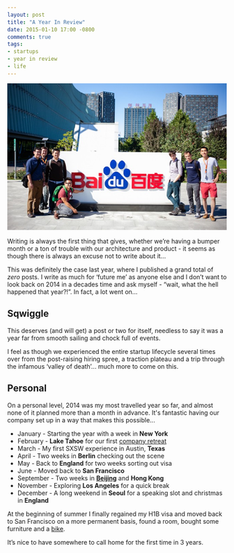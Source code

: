 ```yaml
---
layout: post
title: "A Year In Review"
date: 2015-01-10 17:00 -0800
comments: true
tags:
- startups
- year in review
- life
---
```


![IWNA Beijing Tour](/images/baidu.jpg)

Writing is always the first thing that gives, whether we’re having a bumper month or a ton of trouble with our architecture and product - it seems as though there is always an excuse not to write about it...

This was definitely the case last year, where I published a grand total of _zero_ posts. I write as much for ‘future me’ as anyone else and I don’t want to look back on 2014 in a decades time and ask myself - “wait, what the hell happened that year?!”. In fact, a lot went on...


## Sqwiggle
This deserves (and will get) a post or two for itself, needless to say it was a year far from smooth sailing and chock full of events.

I feel as though we experienced the entire startup lifecycle several times over from the post-raising hiring spree, a traction plateau and a trip through the infamous ‘valley of death’... much more to come on this.


## Personal
On a personal level, 2014 was my most travelled year so far, and almost none of it planned more than a month in advance. It's fantastic having our company set up in a way that makes this possible...

- January - Starting the year with a week in **New York**
- February - **Lake Tahoe** for our first [company retreat](http://blog.sqwiggle.com/lessons-learned-first-company-retreat/)
- March - My first SXSW experience in Austin, **Texas**
- April - Two weeks in **Berlin** checking out the scene
- May - Back to **England** for two weeks sorting out visa
- June - Moved back to **San Francisco**
- September - Two weeks in **[Beijing](https://medium.com/@kinwong/introducing-the-china-trek-for-founders-6a5f13ea2d3)** and **Hong Kong**
- November - Exploring **Los Angeles** for a quick break
- December - A long weekend in **Seoul** for a speaking slot and christmas in **England**

At the beginning of summer I finally regained my H1B visa and moved back to San Francisco on a more permanent basis, found a room, bought some furniture and a [bike](http://instagram.com/p/rDO9jDpHUY).

It’s nice to have somewhere to call home for the first time in 3 years.

